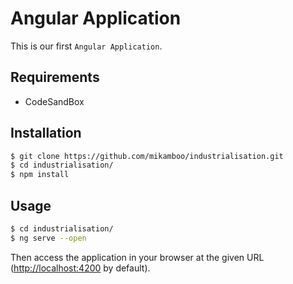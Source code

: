 # Angular Application

This is our first `Angular Application`.

## Requirements

- CodeSandBox

## Installation

```bash
$ git clone https://github.com/mikamboo/industrialisation.git
$ cd industrialisation/
$ npm install
```

## Usage

```bash
$ cd industrialisation/
$ ng serve --open
```

Then access the application in your browser at the given URL (<http://localhost:4200> by default).
